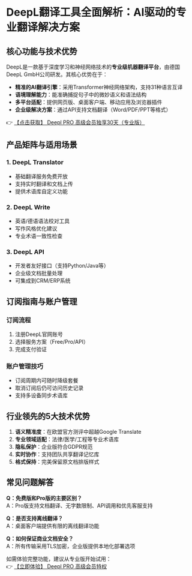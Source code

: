# DeepL翻译工具全面解析：AI驱动的专业翻译解决方案

## 核心功能与技术优势

DeepL是一款基于深度学习和神经网络技术的**专业级机器翻译平台**，由德国DeepL GmbH公司研发。其核心优势在于：

- **精准的AI翻译引擎**：采用Transformer神经网络架构，支持31种语言互译
- **语境理解能力**：能准确捕捉句子中的微妙语义和语法结构
- **多平台适配**：提供网页版、桌面客户端、移动应用及浏览器插件
- **企业级解决方案**：通过API支持文档翻译（Word/PDF/PPT等格式）

👉 [【点击获取】 Deepl PRO 高级会员独享30天（专业版） ](https://bit.ly/DEepl)

## 产品矩阵与适用场景

### 1. DeepL Translator
- 基础翻译服务免费开放
- 支持实时翻译和文档上传
- 提供术语库自定义功能

### 2. DeepL Write
- 英语/德语语法校对工具
- 写作风格优化建议
- 专业术语一致性检查

### 3. DeepL API
- 开发者友好接口（支持Python/Java等）
- 企业级文档批量处理
- 可集成到CRM/ERP系统

## 订阅指南与账户管理

### 订阅流程
1. 注册DeepL官网账号
2. 选择服务方案（Free/Pro/API）
3. 完成支付验证

### 账户管理技巧
- 订阅周期内可随时降级套餐
- 取消订阅后仍可访问历史记录
- 支持多设备同步术语库

## 行业领先的5大技术优势

1. **语义精准度**：在欧盟官方测评中超越Google Translate
2. **专业领域适配**：法律/医学/工程等专业术语库
3. **隐私保护**：企业版符合GDPR规范
4. **实时协作**：支持团队共享翻译记忆库
5. **格式保持**：完美保留原文档排版样式

## 常见问题解答

**Q：免费版和Pro版的主要区别？**  
A：Pro版支持文档翻译、无字数限制、API调用和优先客服支持

**Q：是否支持离线翻译？**  
A：桌面客户端提供有限的离线翻译功能

**Q：如何保证商业文档安全？**  
A：所有传输采用TLS加密，企业版提供本地化部署选项

如需体验完整功能，建议从专业版开始试用：  
👉 [【立即体验】 Deepl PRO 高级会员特权](https://bit.ly/DEepl)